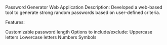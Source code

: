 Password Generator Web Application
Description: Developed a web-based tool to generate strong random passwords based on user-defined criteria.

Features:

Customizable password length
Options to include/exclude:
Uppercase letters
Lowercase letters
Numbers
Symbols
